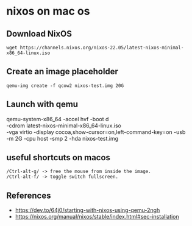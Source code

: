 # nixos on mac os

## Download NixOS

```
wget https://channels.nixos.org/nixos-22.05/latest-nixos-minimal-x86_64-linux.iso
```

## Create an image placeholder
```
qemu-img create -f qcow2 nixos-test.img 20G
```

## Launch with qemu 

qemu-system-x86_64 -accel hvf -boot d \
-cdrom latest-nixos-minimal-x86_64-linux.iso \
-vga virtio -display cocoa,show-cursor=on,left-command-key=on -usb \
-m 2G -cpu host -smp 2 -hda nixos-test.img 

## useful shortcuts on macos

    /Ctrl-alt-g/ -> free the mouse from inside the image.
    /Ctrl-alt-f/ -> toggle switch fullscreen.


## References

- https://dev.to/64j0/starting-with-nixos-using-qemu-2ngh
- https://nixos.org/manual/nixos/stable/index.html#sec-installation